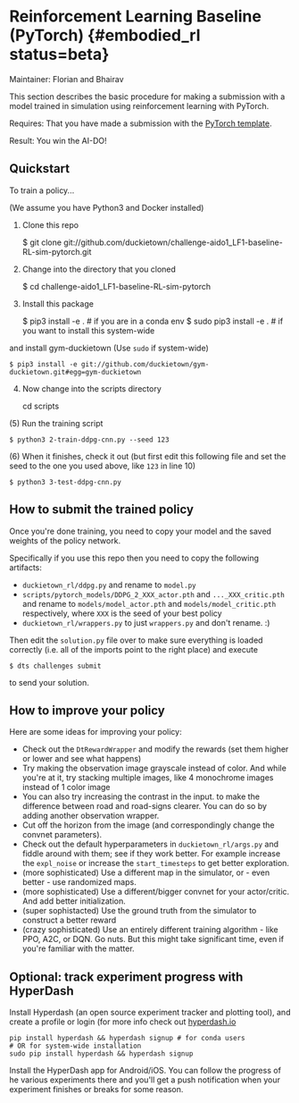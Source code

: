# Reinforcement Learning Baseline (PyTorch) {#embodied_rl status=beta}

Maintainer: Florian and Bhairav

This section describes the basic procedure for making a submission with a model trained in simulation using reinforcement learning with PyTorch.

<div class='requirements' markdown='1'>

Requires: That you have made a submission with the [PyTorch template](#pytorch-template).

Result: You win the AI-DO!

</div>


## Quickstart

To train a policy... 

(We assume you have Python3 and Docker installed)
    
1) Clone this repo

    $ git clone git://github.com/duckietown/challenge-aido1_LF1-baseline-RL-sim-pytorch.git
    
2) Change into the directory that you cloned
    
    $ cd challenge-aido1_LF1-baseline-RL-sim-pytorch
        
3) Install this package

    $ pip3 install -e . # if you are in a conda env
    $ sudo pip3 install -e .  # if you want to install this system-wide

and install gym-duckietown (Use `sudo` if system-wide)

    $ pip3 install -e git://github.com/duckietown/gym-duckietown.git#egg=gym-duckietown
        
4) Now change into the scripts directory

    cd scripts
        
(5) Run the training script

    $ python3 2-train-ddpg-cnn.py --seed 123
        
(6) When it finishes, check it out (but first edit this following file and set the seed to the one you used above, like `123` in line 10)

    $ python3 3-test-ddpg-cnn.py
        
## How to submit the trained policy

Once you're done training, you need to copy your model and the saved weights of the policy network.

Specifically if you use this repo then you need to copy the following artifacts:

- `duckietown_rl/ddpg.py` and rename to `model.py`
- `scripts/pytorch_models/DDPG_2_XXX_actor.pth` and `..._XXX_critic.pth` and rename to `models/model_actor.pth` and `models/model_critic.pth` respectively, where `XXX` is the seed of your best policy
- `duckietown_rl/wrappers.py` to just `wrappers.py` and don't rename. :)

Then edit the `solution.py` file over to make sure everything is loaded correctly (i.e. all of the imports point to the right place) and execute

    $ dts challenges submit 
    
to send your solution.

## How to improve your policy

Here are some ideas for improving your policy:

- Check out the `DtRewardWrapper` and modify the rewards (set them higher or lower and see what happens)
- Try making the observation image grayscale instead of color. And while you're at it, try stacking multiple images, like 4 monochrome images instead of 1 color image
- You can also try increasing the contrast in the input. to make the difference between road and road-signs clearer. You can do so by adding another observation wrapper.
- Cut off the horizon from the image (and correspondingly change the convnet parameters). 
- Check out the default hyperparameters in `duckietown_rl/args.py` and fiddle around with them; see if they work better. For example increase the `expl_noise` or increase the `start_timesteps` to get better exploration.
- (more sophisticated) Use a different map in the simulator, or - even better - use randomized maps.
- (more sophisticated) Use a different/bigger convnet for your actor/critic. And add better initialization.
- (super sophistacted) Use the ground truth from the simulator to construct a better reward  
- (crazy sophisticated) Use an entirely different training algorithm - like PPO, A2C, or DQN. Go nuts. But this might take significant time, even if you're familiar with the matter.

## Optional: track experiment progress with HyperDash

Install Hyperdash (an open source experiment tracker and plotting tool), and create a profile or login (for more info check out [hyperdash.io](https://hyperdash.io)

    pip install hyperdash && hyperdash signup # for conda users
    # OR for system-wide installation
    sudo pip install hyperdash && hyperdash signup

Install the HyperDash app for Android/iOS. You can follow the progress of he various experiments there and you'll get a push notification when your experiment finishes or breaks for some reason.
